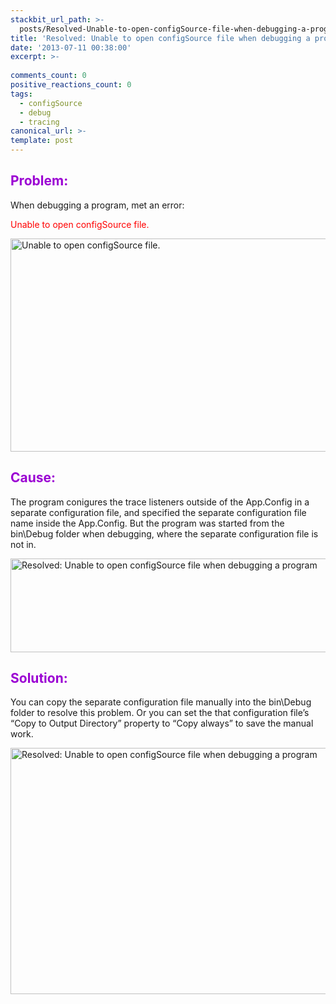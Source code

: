 ```yaml
---
stackbit_url_path: >-
  posts/Resolved-Unable-to-open-configSource-file-when-debugging-a-program
title: 'Resolved: Unable to open configSource file when debugging a program'
date: '2013-07-11 00:38:00'
excerpt: >-
  
comments_count: 0
positive_reactions_count: 0
tags: 
  - configSource
  - debug
  - tracing
canonical_url: >-
template: post
---
```

<h2><span style="color: #9b00d3;">Problem:</span></h2>
<p>When debugging a program, met an error:</p>
<p><span style="color: #ff0000;">Unable to open configSource file.</span></p>
<p><a href="http://zizhujy.com/blog/image.axd?picture=image_638.png"><img style="background-image: none; padding-top: 0px; padding-left: 0px; display: inline; padding-right: 0px; border: 0px;" title="Unable to open configSource file." src="http://zizhujy.com/blog/image.axd?picture=image_thumb_326.png" alt="Unable to open configSource file." width="645" height="341" border="0" /></a></p>
<h2><span style="color: #9b00d3;">Cause:</span></h2>
<p>The program conigures the trace listeners outside of the App.Config in a separate configuration file, and specified the separate configuration file name inside the App.Config. But the program was started from the bin\Debug folder when debugging, where the separate configuration file is not in.</p>
<p><a href="http://zizhujy.com/blog/image.axd?picture=image_639.png"><img style="background-image: none; padding-top: 0px; padding-left: 0px; display: inline; padding-right: 0px; border: 0px;" title="Resolved: Unable to open configSource file when debugging a program" src="http://zizhujy.com/blog/image.axd?picture=image_thumb_327.png" alt="Resolved: Unable to open configSource file when debugging a program" width="651" height="150" border="0" /></a></p>
<h2><span style="color: #9b00d3;">Solution:</span></h2>
<p>You can copy the separate configuration file manually into the bin\Debug folder to resolve this problem. Or you can set the that configuration file&rsquo;s &ldquo;Copy to Output Directory&rdquo; property to &ldquo;Copy always&rdquo; to save the manual work.</p>
<p><a href="http://zizhujy.com/blog/image.axd?picture=image_640.png"><img style="background-image: none; padding-top: 0px; padding-left: 0px; display: inline; padding-right: 0px; border: 0px;" title="Resolved: Unable to open configSource file when debugging a program" src="http://zizhujy.com/blog/image.axd?picture=image_thumb_328.png" alt="Resolved: Unable to open configSource file when debugging a program" width="659" height="394" border="0" /></a></p>